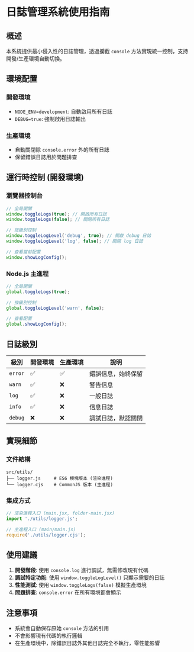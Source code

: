 # 日誌管理系統使用指南

## 概述

本系統提供最小侵入性的日誌管理，透過攔截 `console` 方法實現統一控制，支持開發/生產環境自動切換。

## 環境配置

### 開發環境

- `NODE_ENV=development`: 自動啟用所有日誌
- `DEBUG=true`: 強制啟用日誌輸出

### 生產環境

- 自動關閉除 `console.error` 外的所有日誌
- 保留錯誤日誌用於問題排查

## 運行時控制 (開發環境)

### 瀏覽器控制台

```javascript
// 全局開關
window.toggleLogs(true); // 開啟所有日誌
window.toggleLogs(false); // 關閉所有日誌

// 按級別控制
window.toggleLogLevel('debug', true); // 開啟 debug 日誌
window.toggleLogLevel('log', false); // 關閉 log 日誌

// 查看當前配置
window.showLogConfig();
```

### Node.js 主進程

```javascript
// 全局開關
global.toggleLogs(true);

// 按級別控制
global.toggleLogLevel('warn', false);

// 查看配置
global.showLogConfig();
```

## 日誌級別

| 級別    | 開發環境 | 生產環境 | 說明               |
| ------- | -------- | -------- | ------------------ |
| `error` | ✅       | ✅       | 錯誤信息，始終保留 |
| `warn`  | ✅       | ❌       | 警告信息           |
| `log`   | ✅       | ❌       | 一般日誌           |
| `info`  | ✅       | ❌       | 信息日誌           |
| `debug` | ❌       | ❌       | 調試日誌，默認關閉 |

## 實現細節

### 文件結構

```
src/utils/
├── logger.js     # ES6 模塊版本 (渲染進程)
└── logger.cjs    # CommonJS 版本 (主進程)
```

### 集成方式

```javascript
// 渲染進程入口 (main.jsx, folder-main.jsx)
import './utils/logger.js';

// 主進程入口 (main/main.js)
require('./utils/logger.cjs');
```

## 使用建議

1. **開發階段**: 使用 `console.log` 進行調試，無需修改現有代碼
2. **調試特定功能**: 使用 `window.toggleLogLevel()` 只顯示需要的日誌
3. **性能測試**: 使用 `window.toggleLogs(false)` 模擬生產環境
4. **問題排查**: `console.error` 在所有環境都會顯示

## 注意事項

- 系統會自動保存原始 `console` 方法的引用
- 不會影響現有代碼的執行邏輯
- 在生產環境中，除錯誤日誌外其他日誌完全不執行，零性能影響
